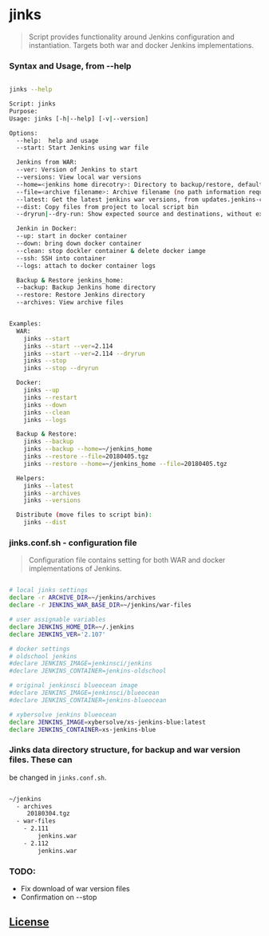 # jinks

> Script provides functionality around Jenkins configuration and instantiation.
Targets both war and docker Jenkins implementations.

### Syntax and Usage, from --help
```sh

jinks --help

Script: jinks
Purpose:
Usage: jinks [-h|--help] [-v|--version]

Options:
  --help:  help and usage
  --start: Start Jenkins using war file

  Jenkins from WAR:
  --ver: Version of Jenkins to start
  --versions: View local war versions
  --home=<jenkins home direcotry>: Directory to backup/restore, default: ~/.jenkins
  --file=<archive filename>: Archive filename (no path information required)
  --latest: Get the latest jenkins war versions, from updates.jenkins-ci.org
  --dist: Copy files from project to local script bin
  --dryrun|--dry-run: Show expected source and destinations, without execution.

  Jenkin in Docker:
  --up: start in docker container
  --down: bring down docker container
  --clean: stop dockler container & delete docker iamge
  --ssh: SSH into container
  --logs: attach to docker container logs

  Backup & Restore jenkins_home:
  --backup: Backup Jenkins home directory
  --restore: Restore Jenkins directory
  --archives: View archive files


Examples:
  WAR:
    jinks --start
    jinks --start --ver=2.114
    jinks --start --ver=2.114 --dryrun
    jinks --stop
    jinks --stop --dryrun

  Docker:
    jinks --up
    jinks --restart
    jinks --down
    jinks --clean
    jinks --logs

  Backup & Restore:
    jinks --backup
    jinks --backup --home=~/jenkins_home
    jinks --restore --file=20180405.tgz
    jinks --restore --home=~/jenkins_home --file=20180405.tgz

  Helpers:
    jinks --latest
    jinks --archives
    jinks --versions

  Distribute (move files to script bin):
    jinks --dist
```

### jinks.conf.sh - configuration file
> Configuration file contains setting for both WAR and docker implementations of Jenkins.

```sh

# local jinks settings
declare -r ARCHIVE_DIR=~/jenkins/archives
declare -r JENKINS_WAR_BASE_DIR=~/jenkins/war-files

# user assignable variables
declare JENKINS_HOME_DIR=~/.jenkins
declare JENKINS_VER='2.107'

# docker settings
# oldschool jenkins
#declare JENKINS_IMAGE=jenkinsci/jenkins
#declare JENKINS_CONTAINER=jenkins-oldschool

# original jenkinsci blueocean image
#declare JENKINS_IMAGE=jenkinsci/blueocean
#declare JENKINS_CONTAINER=jenkins-blueocean

# xybersolve jenkins blueocean
declare JENKINS_IMAGE=xybersolve/xs-jenkins-blue:latest
declare JENKINS_CONTAINER=xs-jenkins-blue

```

### Jinks data directory structure, for backup and war version files. These can
be changed in `jinks.conf.sh`.

```sh

~/jenkins
  - archives
     20180304.tgz
  - war-files
    - 2.111
        jenkins.war
    - 2.112
        jenkins.war

```

### TODO:
* Fix download of war version files
* Confirmation on --stop


## [License](LICENSE.md)
